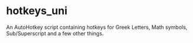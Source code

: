 # hotkeys_uni
An AutoHotkey script containing hotkeys for Greek Letters, Math symbols, Sub/Superscript and a few other things.
